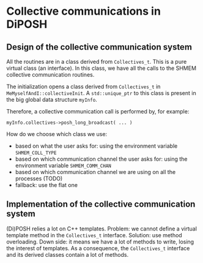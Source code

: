 # Collective communications in DiPOSH

## Design of the collective communication system

All the routines are in a class derived from ```Collectives_t```. This is a pure virtual class (an interface). In this class, we have all the calls to the SHMEM collective communication routines.

The initialization opens a class derived from ```Collectives_t``` in ```MeMyselfAndI::collectiveInit```. A ```std::unique_ptr``` to this class is present in the big global data structure ```myInfo```.

Therefore, a collective communication call is performed by, for example:
```
myInfo.collectives->posh_long_broadcast( ... )
```

How do we choose which class we use:
* based on what the user asks for: using the environment variable ```SHMEM_COLL_TYPE```
* based on which communication channel the user asks for: using the environment variable ```SHMEM_COMM_CHAN```
* based on which communication channel we are using on all the processes (TODO)
* fallback: use the flat one

## Implementation of the collective communication system

(Di)POSH relies a lot on C++ templates. Problem: we cannot define a virtual template method in the ```Collectives_t``` interface. Solution: use method overloading. Down side: it means we have a lot of methods to write, losing the interest of templates. As a consequence, the ```Collectives_t``` interface and its derived classes contain a lot of methods.